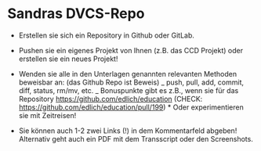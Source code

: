 # Sandras DVCS-Repo

- Erstellen sie sich ein Repository in Github oder GitLab.

- Pushen sie ein eigenes Projekt von Ihnen (z.B. das CCD Projekt) oder erstellen sie ein neues Projekt!

- Wenden sie alle in den Unterlagen genannten relevanten Methoden beweisbar an: (das Github Repo ist Beweis)
  _ push, pull, add, commit, diff, status, rm/mv, etc.
  _ Bonuspunkte gibt es z.B., wenn sie für das Repository https://github.com/edlich/education (CHECK: https://github.com/edlich/education/pull/199) \* Oder experimentieren sie mit Zeitreisen!

- Sie können auch 1-2 zwei Links (!) in dem Kommentarfeld abgeben! Alternativ geht auch ein PDF mit dem Transscript oder den Screenshots.

